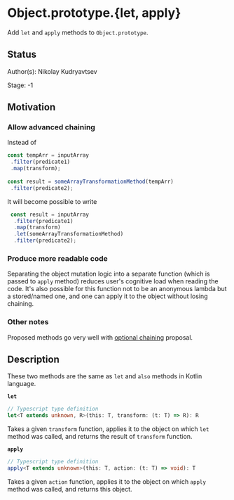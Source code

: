 # Object.prototype.{let, apply}

Add `let` and `apply` methods to `Object.prototype`.

## Status

Author(s): Nikolay Kudryavtsev

Stage: -1

## Motivation

### Allow advanced chaining

Instead of

```javascript
const tempArr = inputArray
 .filter(predicate1)
 .map(transform);
 
const result = someArrayTransformationMethod(tempArr)
 .filter(predicate2);
```

It will become possible to write

```javascript
 const result = inputArray
  .filter(predicate1)
  .map(transform)
  .let(someArrayTransformationMethod)
  .filter(predicate2);
```

### Produce more readable code

Separating the object mutation logic into a separate function (which is passed to `apply` method) reduces user's cognitive load when reading the code.
It's also possible for this function not to be an anonymous lambda but a stored/named one, and one can apply it to the object without losing chaining.

### Other notes

Proposed methods go very well with [optional chaining](https://github.com/tc39/proposal-optional-chaining) proposal.

## Description

These two methods are the same as `let` and `also` methods in Kotlin language.

**`let`**

```typescript
// Typescript type definition
let<T extends unknown, R>(this: T, transform: (t: T) => R): R
```

Takes a given `transform` function, applies it to the object on which `let` method was called, and returns the result of `transform` function.

**`apply`**

```typescript
// Typescript type definition
apply<T extends unknown>(this: T, action: (t: T) => void): T
```

Takes a given `action` function, applies it to the object on which `apply` method was called, and returns this object.